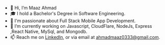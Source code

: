 - 👋 Hi, I’m Maaz Ahmad
- 🎓 I hold a Bachelor's Degree in Software Engineering.
- 👀 I'm passionate about Full Stack Mobile App Development.
- 🌱 I’m currently working on Javascript, CloudFlare, NodeJs, Express ,React Native, MySql, and Mongodb.
- 📫 Reach me on [LinkedIn](https://www.linkedin.com/in/maaz-ahmad-3709241a6/), or via email at [ahmadmaaz0333@gmail.com](mailto:ahmadmaaz0333@gmail.com).

<!---
MaazAhmad0333/MaazAhmad0333 is a ✨ special ✨ repository because its `README.md` (this file) appears on your GitHub profile.
You can click the Preview link to take a look at your changes.
--->
